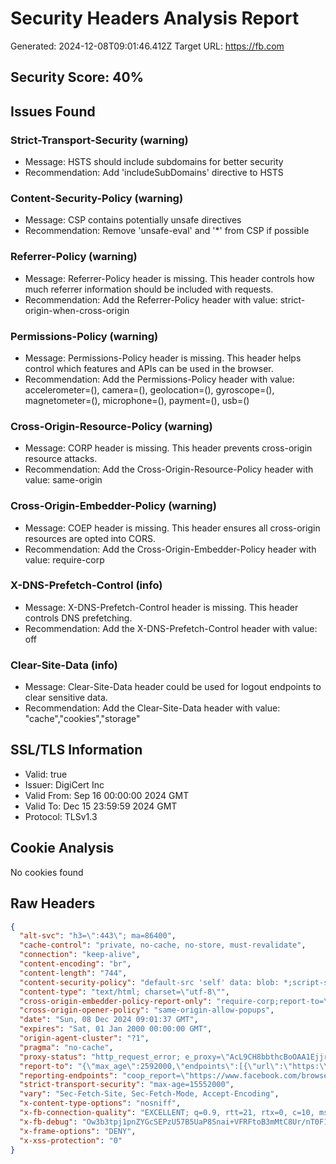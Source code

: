 
# Security Headers Analysis Report
Generated: 2024-12-08T09:01:46.412Z
Target URL: https://fb.com

## Security Score: 40%

## Issues Found

### Strict-Transport-Security (warning)
- Message: HSTS should include subdomains for better security
- Recommendation: Add 'includeSubDomains' directive to HSTS


### Content-Security-Policy (warning)
- Message: CSP contains potentially unsafe directives
- Recommendation: Remove 'unsafe-eval' and '*' from CSP if possible


### Referrer-Policy (warning)
- Message: Referrer-Policy header is missing. This header controls how much referrer information should be included with requests.
- Recommendation: Add the Referrer-Policy header with value: strict-origin-when-cross-origin


### Permissions-Policy (warning)
- Message: Permissions-Policy header is missing. This header helps control which features and APIs can be used in the browser.
- Recommendation: Add the Permissions-Policy header with value: accelerometer=(), camera=(), geolocation=(), gyroscope=(), magnetometer=(), microphone=(), payment=(), usb=()


### Cross-Origin-Resource-Policy (warning)
- Message: CORP header is missing. This header prevents cross-origin resource attacks.
- Recommendation: Add the Cross-Origin-Resource-Policy header with value: same-origin


### Cross-Origin-Embedder-Policy (warning)
- Message: COEP header is missing. This header ensures all cross-origin resources are opted into CORS.
- Recommendation: Add the Cross-Origin-Embedder-Policy header with value: require-corp


### X-DNS-Prefetch-Control (info)
- Message: X-DNS-Prefetch-Control header is missing. This header controls DNS prefetching.
- Recommendation: Add the X-DNS-Prefetch-Control header with value: off


### Clear-Site-Data (info)
- Message: Clear-Site-Data header could be used for logout endpoints to clear sensitive data.
- Recommendation: Add the Clear-Site-Data header with value: "cache","cookies","storage"


## SSL/TLS Information

- Valid: true
- Issuer: DigiCert Inc
- Valid From: Sep 16 00:00:00 2024 GMT
- Valid To: Dec 15 23:59:59 2024 GMT
- Protocol: TLSv1.3



## Cookie Analysis
No cookies found

## Raw Headers
```json
{
  "alt-svc": "h3=\":443\"; ma=86400",
  "cache-control": "private, no-cache, no-store, must-revalidate",
  "connection": "keep-alive",
  "content-encoding": "br",
  "content-length": "744",
  "content-security-policy": "default-src 'self' data: blob: *;script-src 'nonce-8kRjY2O1' *.facebook.com *.fbcdn.net *.facebook.net 127.0.0.1:* blob: data: 'self' https://*.google-analytics.com *.google.com;style-src data: blob: 'unsafe-inline' *;connect-src *.facebook.com facebook.com *.fbcdn.net *.facebook.net wss://*.facebook.com:* wss://*.whatsapp.com:* wss://*.fbcdn.net attachment.fbsbx.com ws://localhost:* blob: *.cdninstagram.com 'self' https://*.google-analytics.com;img-src 'self' data: blob: * https://*.google-analytics.com;block-all-mixed-content;upgrade-insecure-requests;require-trusted-types-for 'script';",
  "content-type": "text/html; charset=\"utf-8\"",
  "cross-origin-embedder-policy-report-only": "require-corp;report-to=\"coep_report\"",
  "cross-origin-opener-policy": "same-origin-allow-popups",
  "date": "Sun, 08 Dec 2024 09:01:37 GMT",
  "expires": "Sat, 01 Jan 2000 00:00:00 GMT",
  "origin-agent-cluster": "?1",
  "pragma": "no-cache",
  "proxy-status": "http_request_error; e_proxy=\"AcL9CH8bbthcBoOAA1Ejjr0DciAzbMoKk8qlCNE6YD1sGH8CG4O0KaTb4g0v8hoKNhJLMZ0ko-ZBcWu7Ug2-\"; e_fb_binaryversion=\"AcJLXOJ39Z_aNAchKKgOPk5FRQizA38zHhU-LOzjpqwVPgnDrDIr0p0IQtc_YfkaANTOV69aAgI-Tv3nOKBe98js0Bq2NAy9IeE\"; e_fb_httpversion=\"AcLQHnetbdv9zc3soHG_pKzNA2CRtDedzChGGuuc_GwIag6Sb6wNlgdvBDs6\"; e_fb_responsebytes=\"AcLWaS6gI-nYMfAKq3WtzDdo97liKWzJB_2U6XH9Vm3fn2smHEcUUOBYPd-s\"; e_fb_requesttime=\"AcI9AY80UE0Fh3jIjMyxocp_0VNei1IZPFEDqbvORX9EMIPB-dJCzXrSM2JoCha0lw_09mW3sg\"; e_fb_requesthandler=\"AcLxl7Tt52dEtsrfqA81LdA-C5hfMqjZFwns9HJYDXa4LH1_MgQy1Id4j6-_buhpoBwTMkg-_mk\"; e_fb_hostheader=\"AcJU_-7MD8kN7YauVbzp6Mq7zvVrJoM74UWJSTbWRrahNrgWX8IM78eURR10Eyxg\"; e_fb_requestsequencenumber=\"AcI14JgBmlF8ZLlj8PeNVx2RhVM1SqLaCavodhnH5j0j3KdaJmYuvvPYMuU\"; e_upip=\"AcLWNwhlXmIg21F3iz6j_I4tOOQN5WKBFfQlstdFCzEHgrogIbQprIb93n7qo4GNKPqKmkq4pLKvGZppky1KiihQCBE_yMCNwXYQAxY\"; e_fb_builduser=\"AcLt9Kei3yEA3oBNgslLsmHuR7GW96aXk6wW3r7a8LRPWo2Z4yEscGZTy5U9GjH5IQk\"; e_fb_vipport=\"AcLNRVnuQ17iCBLHU6yl1Pt4SsiiTxzQm_cgwq97YfF0XZa6iK6VfHIc2k9O\"; e_clientaddr=\"AcIakl74aFMrCdtCuGQLhEeJxtd9Cs6bl7OXKt14Vxgoghkqo3-UbM-6MehVKy4yEbu3dyS6HuFSKkLzqkIsV9BQaMBY0acflcgQ8_mDeGbvxxJS3g\"; e_fb_vipaddr=\"AcLu8eyTdIz3Vx8y1LQ3wjWSS_3mKtjiV-N6FZD7tPJObbQxZ940OE3ryE3qFoDLk_153eYIha5VatahrOZnCfeM9XjRqTU4Mg\"; e_fb_configversion=\"AcI23MlmaEEOTebyjTlx8HsT2AuZ45uehDObLnv7HIDS0KC7hq1lw-Krt-El6w\", http_request_error; e_proxy=\"AcJO1ak3vOQ-U8yG0U0KxTkhEsAdCsbxHJRvpg6HjvCPPEjX-WNN-NFzRtPI9uEiJd4cgKIyhQjdoq4\"; e_fb_binaryversion=\"AcKO9ZFDteUJI3fzoTXzVPd2oXn4PpSc67Wmg5RxcFO3_xUK5wqnL84KAlGVhxGocfBA8bN3nUrApVa2s6n-d_bKg-4pMR4DAQI\"; e_fb_httpversion=\"AcJQrdaEDOfy9pU5ziRTlmtY52KQprDlW6UUznDO-rlC4i6W4DiPwYqxS-T5\"; e_fb_responsebytes=\"AcLZA0OrITVrHjcmSbs0VDeumRcjuYaQW2qUnnGvAFs0_QfUivdzpbUejX7-\"; e_fb_requesttime=\"AcK5lvZjMBF-FPDDS8Wzp5WrKVzMnYaHiyj-2a2LDj0FM70laflP69Ks-gDM7xLv9C_jnTqf-g\"; e_fb_requesthandler=\"AcJL_s65Nope8Nv1VuyKi8V_12MbV-S4SN2du-FoqrYoc1Ok0TN5nOT2E4pJXmisfELMM4rrvmLlV185Ff1h-4ts\"; e_fb_hostheader=\"AcKiKS64TaPc96afU-CLq0sPNPMnGipqgULh-zV2T7RvlKm3x2Szs0ltHY64s83h\"; e_fb_requestsequencenumber=\"AcLnbdU6kfnutatIdH78iyqJEqCFDvxFVUTel-f72J7hCV979W6dyQCvWQ\"; e_upip=\"AcKZOFdb-vwZQC-mRdbHlfm984lND7GuBY6Ake-wHU5oIqYMJ8GcnCzsAXA5Lhi4cBdRX8CCEjz9aWHIpTpAxiwzTZEKohlfkQ\"; e_fb_builduser=\"AcIqjN_0zYCCqvLShDwxmzg7T_BPxurTTSaNOtfTettoO3TzHhJuJoWJXA680ISrtRM\"; e_fb_vipport=\"AcKD5YvGqNmjbwhvYWvxlykCOI0eKhhZfMoBlFd9KlupSA8Us0zhYfSRR5Bd\"; e_clientaddr=\"AcK445LLHR_UTa3iRClMj-VLqYZIRH0MQSVdSCtGBPcUoNjM1YHgZniZzFJF4o8w3_CycB9FQfL1Ae6C\"; e_fb_vipaddr=\"AcKETVLNws0vSq7gHfZloipxfdRj207l1tpnIRxiyV2pK-maUdCIYo0rRAD6_LwQNr8yqW6ZoMs\"; e_fb_configversion=\"AcJPwuNtltd0eXVCEPZ_wJVJpb1lNXQdmWfBHb0uH_-JKAfW06EEASR3eo5AhA\"",
  "report-to": "{\"max_age\":2592000,\"endpoints\":[{\"url\":\"https:\\/\\/www.facebook.com\\/browser_reporting\\/coop\\/?minimize=0\"}],\"group\":\"coop_report\",\"include_subdomains\":true}, {\"max_age\":86400,\"endpoints\":[{\"url\":\"https:\\/\\/www.facebook.com\\/browser_reporting\\/coep\\/?minimize=0\"}],\"group\":\"coep_report\"}",
  "reporting-endpoints": "coop_report=\"https://www.facebook.com/browser_reporting/coop/?minimize=0\", coep_report=\"https://www.facebook.com/browser_reporting/coep/?minimize=0\"",
  "strict-transport-security": "max-age=15552000",
  "vary": "Sec-Fetch-Site, Sec-Fetch-Mode, Accept-Encoding",
  "x-content-type-options": "nosniff",
  "x-fb-connection-quality": "EXCELLENT; q=0.9, rtt=21, rtx=0, c=10, mss=1392, tbw=3646, tp=-1, tpl=-1, uplat=60, ullat=0",
  "x-fb-debug": "Ow3b3tpj1pnZYGcSEPzU57B5UaP8Snai+VFRFtoB3mMtC8Ur/nT0F1sPy3AO1KMKonSjt/OFfiBFMdEMlTsFnw==",
  "x-frame-options": "DENY",
  "x-xss-protection": "0"
}
```
